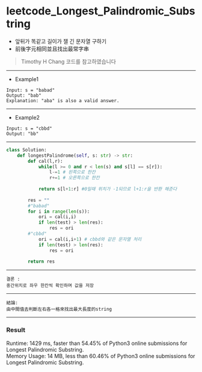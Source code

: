 # leetcode_Longest_Palindromic_Substring
+ 앞뒤가 똑같고 길이가 잴 긴 문자열 구하기
+ 前後字元相同並且找出最常字串
>Timothy H Chang 코드를 참고하였습니다
-----
+ Example1
```
Input: s = "babad"
Output: "bab"
Explanation: "aba" is also a valid answer.
```
----
+ Example2
```
Input: s = "cbbd"
Output: "bb"
```
----

```python
class Solution:
    def longestPalindrome(self, s: str) -> str:
        def cal(l,r):
            while(l >= 0 and r < len(s) and s[l] == s[r]): 
                l-=1 # 왼쪽으로 한칸
                r+=1 # 오른쪽으로 한칸
            
            return s[l+1:r] #0일때 위치가 -1되므로 l+1:r을 반환 해준다
        
        res = ""
        #"babad"
        for i in range(len(s)): 
            ori = cal(i,i)
            if len(test) > len(res):
                res = ori
        #"cbbd"
            ori = cal(i,i+1) # cbbd와 같은 문자열 처리
            if len(test) > len(res):
                res = ori
        
        return res
```
---
```
결론 : 
중간위치로 좌우 한칸씩 확인하며 값을 저장
```
---
```
結論:
由中間值去判斷左右各一格來找出最大長度的string
```
---
### Result
Runtime: 1429 ms, faster than 54.45% of Python3 online submissions for Longest Palindromic Substring.\
Memory Usage: 14 MB, less than 60.46% of Python3 online submissions for Longest Palindromic Substring.
